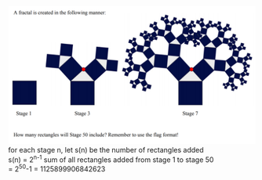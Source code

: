 ![image](/pt1.PNG)\
for each stage n, let s(n) be the number of rectangles added\
s(n) = 2<sup>n-1</sup>
sum of all rectangles added from stage 1 to stage 50\
= 2<sup>50</sup>-1 = 1125899906842623
